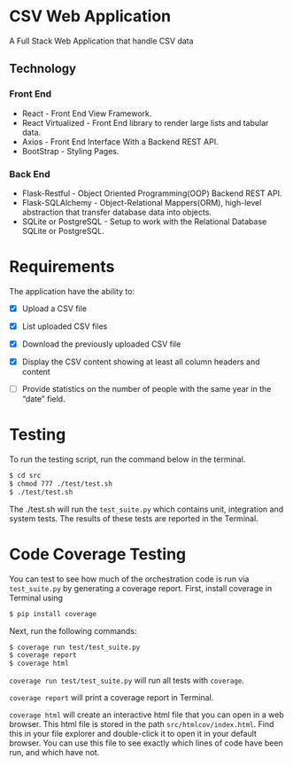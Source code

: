 # CSV Web Application
A Full Stack Web Application that handle CSV data

## Technology
### Front End
- React - Front End View Framework.
- React Virtualized - Front End library to render large lists and tabular data.
- Axios - Front End Interface With a Backend REST API.
- BootStrap - Styling Pages.

### Back End
- Flask-Restful - Object Oriented Programming(OOP) Backend REST API.
- Flask-SQLAlchemy - Object-Relational Mappers(ORM), high-level abstraction that transfer database data into objects.
- SQLite or PostgreSQL - Setup to work with the Relational Database SQLite or PostgreSQL.  


# Requirements
The application have the ability to:
- [x] Upload a CSV file 
- [x] List uploaded CSV files  
- [x] Download the previously uploaded CSV file 
- [x] Display the CSV content showing at least all column headers and content
- [ ] Provide statistics on the number of people with the same year in the “date” field.



# Testing
To run the testing script, run the command below in the terminal. 
``` sh
$ cd src
$ chmod 777 ./test/test.sh
$ ./test/test.sh
```
The ./test.sh will run the `test_suite.py` which contains unit, integration and system tests. The results of these tests are reported in the Terminal.

# Code Coverage Testing
You can test to see how much of the orchestration code is run via `test_suite.py` by generating a coverage report.
First, install coverage in Terminal using
``` sh
$ pip install coverage
```
Next, run the following commands:
``` sh
$ coverage run test/test_suite.py
$ coverage report
$ coverage html
```
`coverage run test/test_suite.py` will run all tests with `coverage`.

`coverage report` will print a coverage report in Terminal.

`coverage html` will create an interactive html file that you can open in a web browser. This html file is stored
in the path `src/htmlcov/index.html`. Find this in your file explorer and double-click it to open it in your 
default browser. You can use this file to see exactly which lines of code have been run, and which have not.